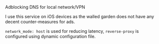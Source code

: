 Adblocking DNS for local network/VPN

I use this service on iOS devices as the walled garden does not have any decent counter-measures for ads.

`network_mode: host` is used for reducing latency, `reverse-proxy` is configured using dynamic configuration file.
